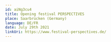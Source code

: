 ```yaml
---
id: aiNg3cu4
title: Opening festival PERSPECTIVES
place: Saarbrücken (Germany)
language: DE/FR
date: July 29th 2021
linkUri: https://www.festival-perspectives.de/
---
```

